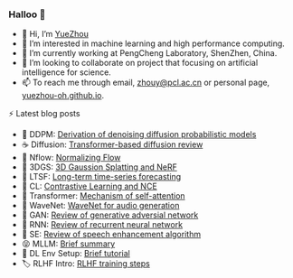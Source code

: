 ### Halloo 👋 
- 👋 Hi, I’m [YueZhou](https://scholar.google.com/citations?hl=en&user=Gh6g_YoAAAAJ)
- 👀 I’m interested in machine learning and high performance computing.
- 🌱 I’m currently working at PengCheng Laboratory, ShenZhen, China.
- 💞️ I’m looking to collaborate on project that focusing on artificial intelligence for science.
- 📫 To reach me through email, zhouy@pcl.ac.cn or personal page, [yuezhou-oh.github.io](https://yuezhou-oh.github.io/).

<!---
YueZhou-oh/YueZhou-oh is a ✨ special ✨ repository because its `README.md` (this file) appears on your GitHub profile.
You can click the Preview link to take a look at your changes.
--->

⚡ Latest blog posts 
<!-- BLOG-POST-LIST:START -->
- 💫 DDPM: [Derivation of denoising diffusion probabilistic models](https://yuezhou-oh.github.io/blog/paperreading/Understanding_diffusion_model.html)
- ☕ Diffusion: [Transformer-based diffusion review](https://yuezhou-oh.github.io/blog/llm/Diffusion_Overview.html)
- 🎁 Nflow: [Normalizing Flow](https://yuezhou-oh.github.io/blog/llm/Normalizing_Flow.pdf)
- 🍰 3DGS: [3D Gaussion Splatting and NeRF](https://yuezhou-oh.github.io/blog/llm/3DGS.html)
- 🐝 LTSF: [Long-term time-series forecasting](https://yuezhou-oh.github.io/blog/llm/LTSF.html)
- 🥯 CL: [Contrastive Learning and NCE](https://yuezhou-oh.github.io/blog/llm/Contrastive_learning.html)
- 🍻 Transformer: [Mechanism of self-attention](https://yuezhou-oh.github.io/blog/paperreading/Understanding_Transformers.html)
- 💐 WaveNet: [WaveNet for audio generation](https://yuezhou-oh.github.io/blog/paperreading/WaveNet_for_audio_generation.html)
- :jack_o_lantern: GAN: [Review of generative adversial network](https://yuezhou-oh.github.io/blog/paperreading/GAN.html)
- :christmas_tree: RNN: [Review of recurrent neural network](https://yuezhou-oh.github.io/blog/paperreading/RNN.html)
- :balloon: SE: [Review of speech enhancement algorithm](https://yuezhou-oh.github.io/blog/paperreading/Signal_enhancement_review.html)
- :stuck_out_tongue_closed_eyes: MLLM: [Brief summary](https://yuezhou-oh.github.io/blog/llm/MLLM_Brief_Summary.pdf)
- :mega: DL Env Setup: [Brief tutorial](https://yuezhou-oh.github.io/blog/env/DL_ENV_SETUP.html)
- :label: RLHF Intro: [RLHF training steps](https://yuezhou-oh.github.io/blog/llm/ChatGPT.pdf)

<!-- BLOG-POST-LIST:END -->

<!---⚡ Projects --->
<!-- PROJECTS START -->
<!---- :art: AIPerf: [TBA](...)--->


<!-- PROJECTS END -->
